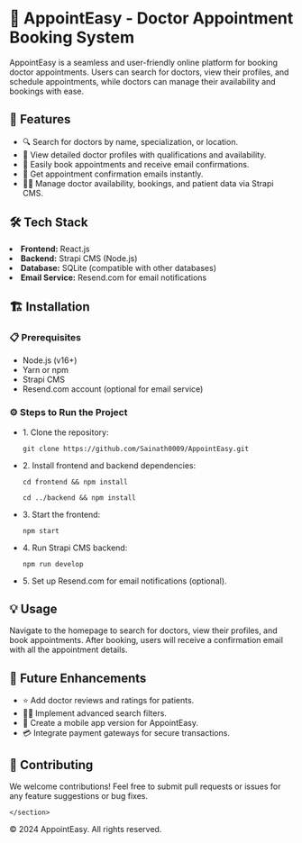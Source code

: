  <h1>🏥 AppointEasy - Doctor Appointment Booking System</h1>
AppointEasy is a seamless and user-friendly online platform for booking doctor appointments. Users can search for doctors, view their profiles, and schedule appointments, while doctors can manage their availability and bookings with ease.
      <h2>🚀 Features</h2>
      <ul>
        <li>🔍 Search for doctors by name, specialization, or location.</li>
        <li>📝 View detailed doctor profiles with qualifications and availability.</li>
        <li>📅 Easily book appointments and receive email confirmations.</li>
        <li>📧 Get appointment confirmation emails instantly.</li>
        <li>👨‍💼 Manage doctor availability, bookings, and patient data via Strapi CMS.</li>
      </ul>
<h2>🛠️ Tech Stack</h2>
        <li><strong>Frontend:</strong> React.js</li>
        <li><strong>Backend:</strong> Strapi CMS (Node.js)</li>
        <li><strong>Database:</strong> SQLite (compatible with other databases)</li>
        <li><strong>Email Service:</strong> Resend.com for email notifications</li>
<!--         <li><strong>Hosting:</strong> [Add your hosting service]</li> -->
      </ul>
    </section>
    <section id="installation">
      <h2>🏗️ Installation</h2>
      <h3>📋 Prerequisites</h3>
      <ul>
        <li>Node.js (v16+)</li>
        <li>Yarn or npm</li>
        <li>Strapi CMS</li>
        <li>Resend.com account (optional for email service)</li>
      </ul>
      <h3>⚙️ Steps to Run the Project</h3>
      <ul>
        <li>1. Clone the repository:
          <pre><code>git clone https://github.com/Sainath0009/AppointEasy.git</code></pre>
        </li>
        <li>2. Install frontend and backend dependencies:
          <pre><code>cd frontend && npm install</code></pre>
          <pre><code>cd ../backend && npm install</code></pre>
        </li>
        <li>3. Start the frontend:
          <pre><code>npm start</code></pre>
        </li>
        <li>4. Run Strapi CMS backend:
          <pre><code>npm run develop</code></pre>
        </li>
        <li>5. Set up Resend.com for email notifications (optional).</li>
      </ul>
    </section>
    <section id="usage">
      <h2>💡 Usage</h2>
      <p>Navigate to the homepage to search for doctors, view their profiles, and book appointments. After booking, users will receive a confirmation email with all the appointment details.</p>
    </section>
    <section id="future-enhancements">
      <h2>🔮 Future Enhancements</h2>
      <ul>
        <li>⭐ Add doctor reviews and ratings for patients.</li>
        <li>🧑‍💻 Implement advanced search filters.</li>
        <li>📱 Create a mobile app version for AppointEasy.</li>
        <li>💳 Integrate payment gateways for secure transactions.</li>
      </ul>
    </section>
    <section id="contributing">
      <h2>🤝 Contributing</h2>
      <p>We welcome contributions! Feel free to submit pull requests or issues for any feature suggestions or bug fixes.</p>
    </section>
  
      
    </section>
   
  </main>
  <footer>
    <p>&copy; 2024 AppointEasy. All rights reserved.</p>
  </footer>
